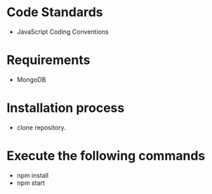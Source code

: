 # Code Standards
- JavaScript Coding Conventions

# Requirements

- MongoDB


# Installation process

- clone repository.


# Execute the following commands

- npm install
- npm start


